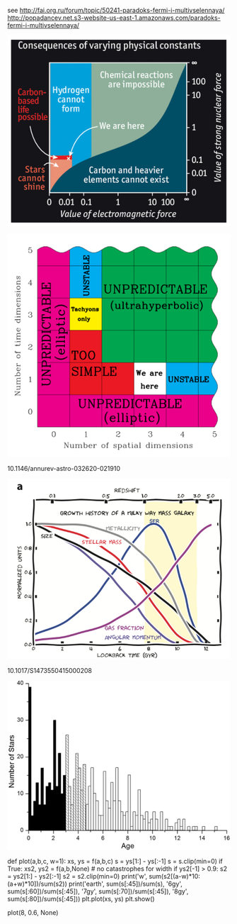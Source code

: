 see
http://fai.org.ru/forum/topic/50241-paradoks-fermi-i-multivselennaya/
http://popadancev.net.s3-website-us-east-1.amazonaws.com/paradoks-fermi-i-multivselennaya/

![](pics/AnthropicSelectionPhysicalConstants.jpg)

![](pics/Spacetime_dimensionality.svg.png)

10.1146/annurev-astro-032620-021910

![](pics/star_formation.png)

10.1017/S1473550415000208 

![](pics/planet_formation.gif)









def plot(a,b,c, w=1):
  xs, ys = f(a,b,c)
  s = ys[1:] - ys[:-1]
  s = s.clip(min=0)
  if True:
      xs2, ys2 = f(a,b,None)  # no catastrophes for width
      if ys2[-1] > 0.9:
        s2 = ys2[1:] - ys2[:-1]
        s2 = s2.clip(min=0)
      print('w', sum(s2[(a-w)*10:(a+w)*10])/sum(s2))
  print('earth', sum(s[:45])/sum(s), '6gy', sum(s[:60])/sum(s[:45]), '7gy', sum(s[:70])/sum(s[:45]), '8gy', sum(s[:80])/sum(s[:45]))
  plt.plot(xs, ys)
  plt.show()

plot(8, 0.6, None)

